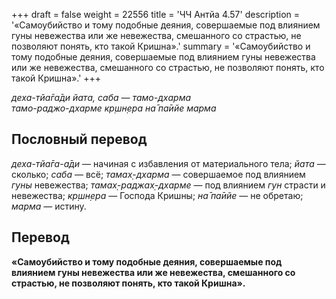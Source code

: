 +++
draft = false
weight = 22556
title = 'ЧЧ Антйа 4.57'
description = '«Самоубийство и тому подобные деяния, совершаемые под влиянием гуны невежества или же невежества, смешанного со страстью, не позволяют понять, кто такой Кришна».'
summary = '«Самоубийство и тому подобные деяния, совершаемые под влиянием гуны невежества или же невежества, смешанного со страстью, не позволяют понять, кто такой Кришна».'
+++

_деха-тйа̄га̄ди йата, саба — тамо-дхарма  
тамо-раджо-дхарме кр̣шн̣ера на̄ па̄ийе марма_

## Пословный перевод

_деха_\-_тйа̄га_\-_а̄ди_ — начиная с избавления от материального тела; _йата_ — сколько; _саба_ — всё; _тамах̣_\-_дхарма_ — совершаемое под влиянием _гуны_ невежества; _тамах̣_\-_раджах̣_\-_дхарме_ — под влиянием _гун_ страсти и невежества; _кр̣шн̣ера_ — Господа Кришны; _на̄_ _па̄ийе_ — не обретаю; _марма_ — истину.

## Перевод

**«Самоубийство и тому подобные деяния, совершаемые под влиянием гуны невежества или же невежества, смешанного со страстью, не позволяют понять, кто такой Кришна».**
